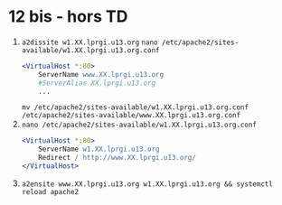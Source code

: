 # 12 bis - hors TD

1. `a2dissite w1.XX.lprgi.u13.org`
    `nano /etc/apache2/sites-available/w1.XX.lprgi.u13.org.conf`
    ```apache
    <VirtualHost *:80>
        ServerName www.XX.lprgi.u13.org
        #ServerAlias XX.lprgi.u13.org
        ...
    ```
    `mv /etc/apache2/sites-available/w1.XX.lprgi.u13.org.conf /etc/apache2/sites-available/www.XX.lprgi.u13.org.conf`
2. `nano /etc/apache2/sites-available/w1.XX.lprgi.u13.org.conf`
    ```apache
    <VirtualHost *:80>
        ServerName w1.XX.lprgi.u13.org
        Redirect / http://www.XX.lprgi.u13.org/
    </VirtualHost>
    ```
3. `a2ensite www.XX.lprgi.u13.org w1.XX.lprgi.u13.org && systemctl reload apache2`
